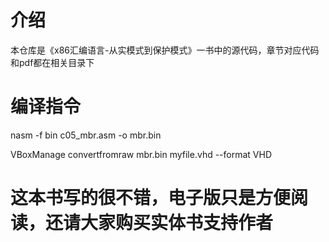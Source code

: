 # 介绍
本仓库是《x86汇编语言-从实模式到保护模式》一书中的源代码，章节对应代码和pdf都在相关目录下

# 编译指令
nasm -f bin c05_mbr.asm -o mbr.bin

VBoxManage convertfromraw mbr.bin myfile.vhd --format VHD

# 这本书写的很不错，电子版只是方便阅读，还请大家购买实体书支持作者